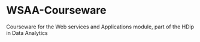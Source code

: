 # WSAA-Courseware
Courseware for the Web services and Applications module, part of the HDip in Data Analytics
